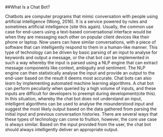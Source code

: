 ##What Is a Chat Bot?

Chatbots are computer programs that mimic conversation with people using artificial intelligence (Wong, 2016). It is a service powered by rules and sometimes artificial intelligence (site this again). Usually, the common use case for end-users using a text-based conversational interface would be when they are messaging each other on popular client devices like their phone or laptop. Now users can have similar conversations, with a piece of software that can intelligently respond to them in a human-like manner. This type of technology can be driven by basic parsing of an input to analyse for keywords and output a message, or the chat bot can be implemented in such a way whereby the input is parsed using a NLP engine that can extract message components like context, ambiguity and sentiment. The NLP engine can then statistically analyse the input and provide an output to the end-user based on the result it deems most accurate. Chat bots can also *learn* by implementing automated machine learning algorithms. A chat bot can perform peculiarly when queried by a high volume of inputs, and these inputs are difficult for developers to preempt during development(cite this). In this situation, whereby the chat bot does not understand an input, intelligent algorithms can be used to analyse the misunderstood input and suggest the most likely output based on the data gathered from parsing the initial input and previous conversation histories. There are several ways that these types of technology can come to fruition, however, the core use case is always similar. Based on the input provided from the user, the chat bot should always intelligently deliver an appropriate output.


<!--Maybe one more citation after " A chat bot can perform peculiarly when queried by a high volume of inputs, and these inputs are difficult for developers to preempt during development."-->
